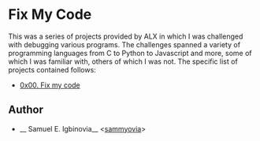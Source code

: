 # Fix My Code

This was a series of projects provided by ALX in which I was
challenged with debugging various programs. The challenges spanned a variety of
programming languages from C to Python to Javascript and more, some of which I
was familiar with, others of which I was not. The specific list of projects
contained follows:

* [0x00. Fix my code](./0x00-challenge)

## Author

* __ Samuel E. Igbinovia__ <[sammyovia](https://github.com/sammyovia)>

